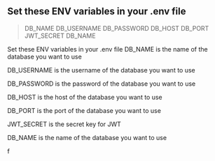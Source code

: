 ## Set these ENV variables in your .env file

>DB_NAME DB_USERNAME  DB_PASSWORD  DB_HOST  DB_PORT  JWT_SECRET DB_NAME

Set these ENV variables in your .env file 
DB_NAME is the name of the database you want to use

DB_USERNAME is the username of the database you want to use

DB_PASSWORD is the password of the database you want to use

DB_HOST is the host of the database you want to use

DB_PORT is the port of the database you want to use

JWT_SECRET is the secret key for JWT

DB_NAME is the name of the database you want to use

f

